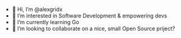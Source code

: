 - 👋 Hi, I’m @alexgridx
- 👀 I’m interested in Software Development & empowering devs 
- 🌱 I’m currently learning Go
- 💞️ I’m looking to collaborate on a nice, small Open Source priject? 

<!---
alexgridx/alexgridx is a ✨ special ✨ repository because its `README.md` (this file) appears on your GitHub profile.
You can click the Preview link to take a look at your changes.
--->

